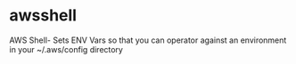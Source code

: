 # awsshell
AWS Shell- Sets ENV Vars so that you can operator against an environment in your ~/.aws/config directory
